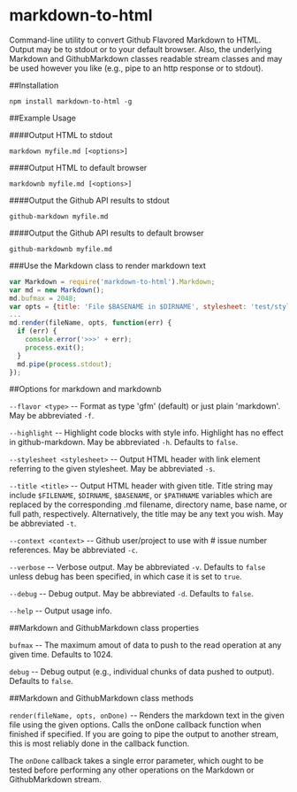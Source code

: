 markdown-to-html
================

Command-line utility to convert Github Flavored Markdown to HTML.
Output may be to stdout or to your default browser.
Also, the underlying Markdown and GithubMarkdown classes readable stream classes
and may be used however you like (e.g., pipe to an http response or to stdout).

##Installation

```
npm install markdown-to-html -g
```

##Example Usage

####Output HTML to stdout

```
markdown myfile.md [<options>]
```
####Output HTML to default browser

```
markdownb myfile.md [<options>]
```

####Output the Github API results to stdout

```
github-markdown myfile.md
```

####Output the Github API results to default browser

```
github-markdownb myfile.md
```

###Use the Markdown class to render markdown text

```js
var Markdown = require('markdown-to-html').Markdown;
var md = new Markdown();
md.bufmax = 2048;
var opts = {title: 'File $BASENAME in $DIRNAME', stylesheet: 'test/style.css'};
...
md.render(fileName, opts, function(err) {
  if (err) {
    console.error('>>>' + err);
    process.exit();
  }
  md.pipe(process.stdout);
});
```

##Options for markdown and markdownb

`--flavor <type>` -- Format as type 'gfm' (default) or just plain 'markdown'. May be abbreviated `-f`.

`--highlight` -- Highlight code blocks with style info. Highlight has no effect in
github-markdown. May be abbreviated `-h`. Defaults to `false`.

`--stylesheet <stylesheet>` -- Output HTML header with link element referring to
the given stylesheet. May be abbreviated `-s`.

`--title <title>` -- Output HTML header with given title. Title string may include
`$FILENAME`, `$DIRNAME`, `$BASENAME`, or `$PATHNAME` variables which are replaced by the
corresponding .md filename, directory name, base name, or full path, respectively.
Alternatively, the title may be any text you wish. May be abbreviated `-t`.

`--context <context>` -- Github user/project to use with #<n> issue number references.
May be abbreviated `-c`.

`--verbose` -- Verbose output. May be abbreviated `-v`. Defaults to `false` unless debug has
been specified, in which case it is set to `true`.

`--debug` -- Debug output. May be abbreviated `-d`. Defaults to `false`.

`--help` -- Output usage info.

##Markdown and GithubMarkdown class properties

`bufmax` -- The maximum amout of data to push to the read operation at any given time.
Defaults to 1024.

`debug` -- Debug output (e.g., individual chunks of data pushed to output). Defaults to `false`.

##Markdown and GithubMarkdown class methods

`render(fileName, opts, onDone)` -- Renders the markdown text in the given file using the given
options. Calls the onDone callback function when finished if specified. If you are going to
pipe the output to another stream, this is most reliably done in the callback function.

The `onDone` callback takes a single error parameter, which ought to be tested before
performing any other operations on the Markdown or GithubMarkdown stream.

